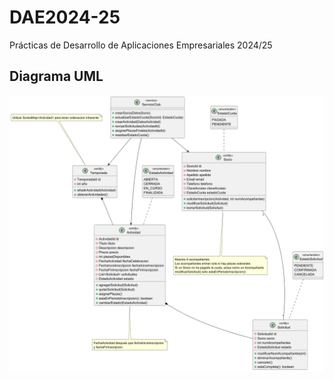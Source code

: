 # DAE2024-25
Prácticas de Desarrollo de Aplicaciones Empresariales 2024/25

## Diagrama UML
![Diagrama principal](images/diagrama.png)